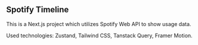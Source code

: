 ## Spotify Timeline

This is a Next.js project which utilizes Spotify Web API to show usage data.

Used technologies: Zustand, Tailwind CSS, Tanstack Query, Framer Motion.
